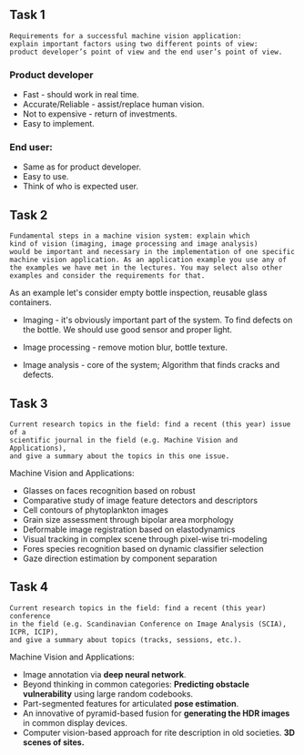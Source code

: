 ## Task 1

```
Requirements for a successful machine vision application:
explain important factors using two different points of view:
product developer’s point of view and the end user’s point of view.
```

### Product developer
- Fast - should work in real time.
- Accurate/Reliable - assist/replace human vision.
- Not to expensive - return of investments.
- Easy to implement.

### End user:
- Same as for product developer.
- Easy to use.
- Think of who is expected user.

## Task 2

```
Fundamental steps in a machine vision system: explain which
kind of vision (imaging, image processing and image analysis)
would be important and necessary in the implementation of one specific
machine vision application. As an application example you use any of
the examples we have met in the lectures. You may select also other
examples and consider the requirements for that.
```

As an example let's consider empty bottle inspection, reusable glass containers.

- Imaging - it's obviously important part of the system. To find defects
on the bottle. We should use good sensor and proper light.

- Image processing - remove motion blur, bottle texture.

- Image analysis - core of the system; Algorithm that finds cracks and defects.

## Task 3

```
Current research topics in the field: find a recent (this year) issue of a
scientific journal in the field (e.g. Machine Vision and Applications),
and give a summary about the topics in this one issue.
```

Machine Vision and Applications:
- Glasses on faces recognition based on robust
- Comparative study of image feature detectors and descriptors
- Cell contours of phytoplankton images
- Grain size assessment through bipolar area morphology
- Deformable image registration based on elastodynamics
- Visual tracking in complex scene through pixel-wise tri-modeling
- Fores species recognition based on dynamic classifier selection
- Gaze direction estimation by component separation


## Task 4
```
Current research topics in the field: find a recent (this year) conference
in the field (e.g. Scandinavian Conference on Image Analysis (SCIA), ICPR, ICIP),
and give a summary about topics (tracks, sessions, etc.).
```

Machine Vision and Applications:
- Image annotation via __deep neural network__.
- Beyond thinking in common categories: __Predicting obstacle vulnerability__ using large random codebooks.
- Part-segmented features for articulated __pose estimation__.
- An innovative of pyramid-based fusion for __generating the HDR images__ in common display devices.
- Computer vision-based approach for rite description in old societies. __3D scenes of sites.__
